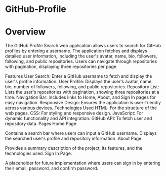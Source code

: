# GitHub-Profile

# Overview
The GitHub Profile Search web application allows users to search for GitHub profiles by entering a username. The application fetches and displays detailed user information, including the user's avatar, name, bio, followers, following, and public repositories. Users can navigate through repositories with pagination, displaying three repositories per page.

Features
User Search: Enter a GitHub username to fetch and display the user's profile information.
User Profile: Displays the user's avatar, name, bio, number of followers, following, and public repositories.
Repository List: Lists the user's repositories with pagination, showing three repositories at a time.
Navigation Bar: Includes links to Home, About, and Sign In pages for easy navigation.
Responsive Design: Ensures the application is user-friendly across various devices.
Technologies Used
HTML: For the structure of the web pages.
CSS: For styling and responsive design.
JavaScript: For dynamic functionality and API integration.
GitHub API: To fetch user and repository data.
Pages
Home Page:

Contains a search bar where users can input a GitHub username.
Displays the searched user's profile and repository information.
About Page:

Provides a summary description of the project, its features, and the technologies used.
Sign In Page:

A placeholder for future implementation where users can sign in by entering their email, password, and confirm password.
